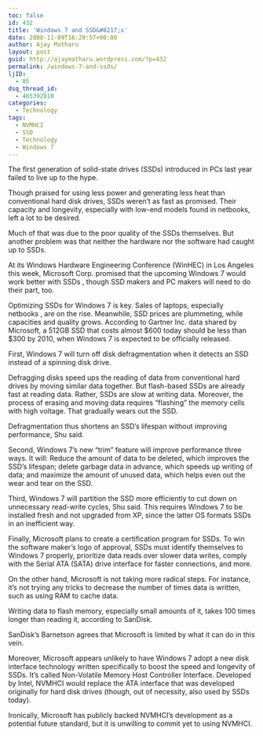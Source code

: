 ```yaml
---
toc: false
id: 432
title: 'Windows 7 and SSD&#8217;s'
date: 2008-11-09T16:29:57+00:00
author: Ajay Matharu
layout: post
guid: http://ajaymatharu.wordpress.com/?p=432
permalink: /windows-7-and-ssds/
ljID:
  - 85
dsq_thread_id:
  - 465392810
categories:
  - Technology
tags:
  - NVMHCI
  - SSD
  - Technology
  - Windows 7
---
```

The first generation of solid-state drives (SSDs) introduced in PCs last year failed to live up to the hype.

Though praised for using less power and generating less heat than conventional hard disk drives, SSDs weren&#8217;t as fast as promised. Their capacity and longevity, especially with low-end models found in netbooks, left a lot to be desired.

Much of that was due to the poor quality of the SSDs themselves. But another problem was that neither the hardware nor the software had caught up to SSDs.

At its Windows Hardware Engineering Conference (WinHEC) in Los Angeles this week, Microsoft Corp. promised that the upcoming Windows 7 would work better with SSDs , though SSD makers and PC makers will need to do their part, too.

Optimizing SSDs for Windows 7 is key. Sales of laptops, especially netbooks , are on the rise. Meanwhile, SSD prices are plummeting, while capacities and quality grows. According to Gartner Inc. data shared by Microsoft, a 512GB SSD that costs almost $600 today should be less than $300 by 2010, when Windows 7 is expected to be officially released.
  
First, Windows 7 will turn off disk defragmentation when it detects an SSD instead of a spinning disk drive.

Defragging disks speed ups the reading of data from conventional hard drives by moving similar data together. But flash-based SSDs are already fast at reading data. Rather, SSDs are slow at writing data. Moreover, the process of erasing and moving data requires &#8220;flashing&#8221; the memory cells with high voltage. That gradually wears out the SSD.

Defragmentation thus shortens an SSD&#8217;s lifespan without improving performance, Shu said.

Second, Windows 7&#8217;s new &#8220;trim&#8221; feature will improve performance three ways. It will: Reduce the amount of data to be deleted, which improves the SSD&#8217;s lifespan; delete garbage data in advance, which speeds up writing of data; and maximize the amount of unused data, which helps even out the wear and tear on the SSD.

Third, Windows 7 will partition the SSD more efficiently to cut down on unnecessary read-write cycles, Shu said. This requires Windows 7 to be installed fresh and not upgraded from XP, since the latter OS formats SSDs in an inefficient way.

Finally, Microsoft plans to create a certification program for SSDs. To win the software maker&#8217;s logo of approval, SSDs must identify themselves to Windows 7 properly, prioritize data reads over slower data writes, comply with the Serial ATA (SATA) drive interface for faster connections, and more.

On the other hand, Microsoft is not taking more radical steps. For instance, it&#8217;s not trying any tricks to decrease the number of times data is written, such as using RAM to cache data.

Writing data to flash memory, especially small amounts of it, takes 100 times longer than reading it, according to SanDisk.

SanDisk&#8217;s Barnetson agrees that Microsoft is limited by what it can do in this vein.
  
Moreover, Microsoft appears unlikely to have Windows 7 adopt a new disk interface technology written specifically to boost the speed and longevity of SSDs. It&#8217;s called Non-Volatile Memory Host Controller Interface. Developed by Intel, NVMHCI would replace the ATA interface that was developed originally for hard disk drives (though, out of necessity, also used by SSDs today).

Ironically, Microsoft has publicly backed NVMHCI&#8217;s development as a potential future standard, but it is unwilling to commit yet to using NVMHCI.

